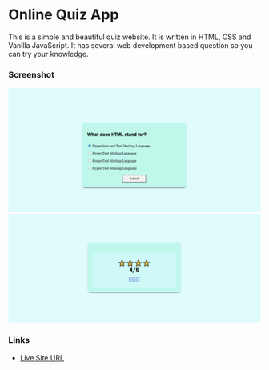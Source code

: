 # Online Quiz App

This is a simple and beautiful quiz website. It is written in HTML, CSS and Vanilla JavaScript. It has several web development based question so you can try your knowledge. 


### Screenshot

![](./images/Screenshot1.png)
![](./images/Screenshot2.png)
 
### Links

- [Live Site URL](https://quiz-app-io.netlify.app/)
